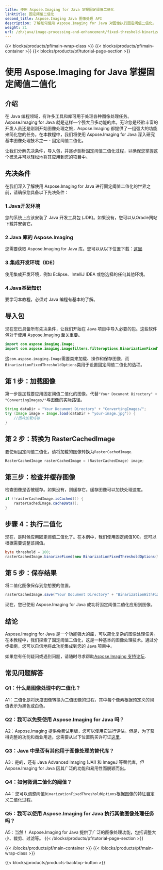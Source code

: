 ```yaml
---
title: 使用 Aspose.Imaging for Java 掌握固定阈值二值化
linktitle: 固定阈值二值化
second_title: Aspose.Imaging Java 图像处理 API
description: 了解如何使用 Aspose.Imaging for Java 对图像执行固定阈值二值化。
weight: 21
url: /zh/java/image-processing-and-enhancement/fixed-threshold-binarization/
---
```


{{< blocks/products/pf/main-wrap-class >}}
{{< blocks/products/pf/main-container >}}
{{< blocks/products/pf/tutorial-page-section >}}

# 使用 Aspose.Imaging for Java 掌握固定阈值二值化

## 介绍

在 Java 编程领域，有许多工具和库可用于处理各种图像处理任务。 Aspose.Imaging for Java 就是这样一个强大且多功能的库。无论您是经验丰富的开发人员还是刚刚开始图像处理之旅，Aspose.Imaging 都提供了一组强大的功能来简化您的任务。在本教程中，我们将使用 Aspose.Imaging for Java 深入研究基本图像处理技术之一 - 固定阈值二值化。

让我们分解先决条件，导入包，并逐步剖析固定阈值二值化过程，以确保您掌握这个概念并可以轻松地将其应用到您的项目中。

## 先决条件

在我们深入了解使用 Aspose.Imaging for Java 进行固定阈值二值化的世界之前，请确保您具备以下先决条件：

### 1.Java开发环境

您的系统上应该安装了 Java 开发工具包 (JDK)。如果没有，您可以从Oracle网站下载并安装它。

### 2.Java 库的 Aspose.Imaging

您需要获取 Aspose.Imaging for Java 库。您可以从以下位置下载：[这里](https://releases.aspose.com/imaging/java/).

### 3.集成开发环境（IDE）

使用集成开发环境，例如 Eclipse、IntelliJ IDEA 或您选择的任何其他环境。

### 4.Java基础知识

要学习本教程，必须对 Java 编程有基本的了解。

## 导入包

现在您已具备所有先决条件，让我们开始在 Java 项目中导入必要的包。这些软件包对于使用 Aspose.Imaging 至关重要。

```java
import com.aspose.imaging.Image;
import com.aspose.imaging.imagefilters.filteroptions.BinarizationFixedThresholdOptions;
```

这`com.aspose.imaging.Image`需要类来加载、操作和保存图像，而`BinarizationFixedThresholdOptions`类用于设置固定阈值二值化的选项。

## 第 1 步：加载图像

第一步是加载要应用固定阈值二值化的图像。代替`"Your Document Directory" + "ConvertingImages/"`与图像的实际路径。

```java
String dataDir = "Your Document Directory" + "ConvertingImages/";
try (Image image = Image.load(dataDir + "your-image.jpg")) {
    //图片加载成功
}
```

## 第 2 步：转换为 RasterCachedImage

要使用固定阈值二值化，请将加载的图像转换为`RasterCachedImage`.

```java
RasterCachedImage rasterCachedImage = (RasterCachedImage) image;
```

## 第三步：检查并缓存图像

检查图像是否被缓存。如果没有，则缓存它。缓存图像可以加快处理速度。

```java
if (!rasterCachedImage.isCached()) {
    rasterCachedImage.cacheData();
}
```

## 步骤 4：执行二值化

现在，是时候应用固定阈值二值化了。在本例中，我们使用固定阈值100。您可以根据需要调整该阈值。

```java
byte threshold = 100;
rasterCachedImage.binarizeFixed(new BinarizationFixedThresholdOptions(threshold));
```

## 第 5 步：保存结果

将二值化图像保存到您想要的位置。

```java
rasterCachedImage.save("Your Document Directory" + "BinarizationWithFixedThreshold_out.jpg");
```

现在，您已使用 Aspose.Imaging for Java 成功将固定阈值二值化应用到图像。

## 结论

Aspose.Imaging for Java 是一个功能强大的库，可以简化复杂的图像处理任务。在本教程中，我们探索了固定阈值二值化，这是一种基本的图像处理技术。通过分步指南，您可以自信地将此功能集成到您的 Java 项目中。

如果您有任何疑问或遇到问题，请随时寻求帮助[Aspose.Imaging 支持论坛](https://forum.aspose.com/).

## 常见问题解答

### Q1：什么是图像处理中的二值化？

A1：二值化是将灰度图像转换为二值图像的过程，其中每个像素根据预定义的阈值表示为黑色或白色。

### Q2：我可以免费使用 Aspose.Imaging for Java 吗？

 A2：Aspose.Imaging 提供免费试用版，您可以使用它进行评估。但是，为了获得完整的功能和商业用途，您需要从以下位置购买许可证[这里](https://purchase.aspose.com/buy).

### Q3：Java 中是否有其他用于图像处理的替代库？

A3：是的，还有 Java Advanced Imaging (JAI) 和 ImageJ 等替代库，但 Aspose.Imaging for Java 因其广泛的功能和易用性而脱颖而出。

### Q4：如何微调二值化的阈值？

 A4：您可以调整阈值`BinarizationFixedThresholdOptions`根据图像的特征自定义二值化过程。

### Q5：我可以使用 Aspose.Imaging for Java 执行其他图像处理任务吗？

A5：当然！ Aspose.Imaging for Java 提供了广泛的图像处理功能，包括调整大小、裁剪、过滤等。
{{< /blocks/products/pf/tutorial-page-section >}}

{{< /blocks/products/pf/main-container >}}
{{< /blocks/products/pf/main-wrap-class >}}

{{< blocks/products/products-backtop-button >}}
